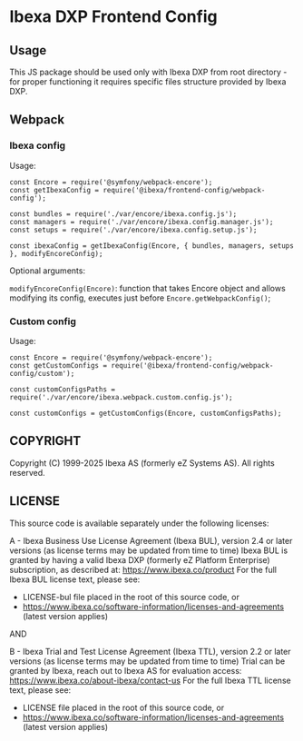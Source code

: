 # Ibexa DXP Frontend Config

## Usage
This JS package should be used only with Ibexa DXP from root directory - for proper functioning it requires specific files structure provided by Ibexa DXP.

## Webpack
### Ibexa config
Usage:
```
const Encore = require('@symfony/webpack-encore');
const getIbexaConfig = require('@ibexa/frontend-config/webpack-config');

const bundles = require('./var/encore/ibexa.config.js');
const managers = require('./var/encore/ibexa.config.manager.js');
const setups = require('./var/encore/ibexa.config.setup.js');

const ibexaConfig = getIbexaConfig(Encore, { bundles, managers, setups }, modifyEncoreConfig);
```
Optional arguments:

`modifyEncoreConfig(Encore)`: function that takes Encore object and allows modifying its config, executes just before `Encore.getWebpackConfig()`;

### Custom config
Usage:
```
const Encore = require('@symfony/webpack-encore');
const getCustomConfigs = require('@ibexa/frontend-config/webpack-config/custom');

const customConfigsPaths = require('./var/encore/ibexa.webpack.custom.config.js');

const customConfigs = getCustomConfigs(Encore, customConfigsPaths);
```

## COPYRIGHT
Copyright (C) 1999-2025 Ibexa AS (formerly eZ Systems AS). All rights reserved.

## LICENSE
This source code is available separately under the following licenses:

A - Ibexa Business Use License Agreement (Ibexa BUL),
version 2.4 or later versions (as license terms may be updated from time to time)
Ibexa BUL is granted by having a valid Ibexa DXP (formerly eZ Platform Enterprise) subscription,
as described at: https://www.ibexa.co/product
For the full Ibexa BUL license text, please see:
- LICENSE-bul file placed in the root of this source code, or
- https://www.ibexa.co/software-information/licenses-and-agreements (latest version applies)

AND

B - Ibexa Trial and Test License Agreement (Ibexa TTL),
version 2.2 or later versions (as license terms may be updated from time to time)
Trial can be granted by Ibexa, reach out to Ibexa AS for evaluation access: https://www.ibexa.co/about-ibexa/contact-us
For the full Ibexa TTL license text, please see:
- LICENSE file placed in the root of this source code, or
- https://www.ibexa.co/software-information/licenses-and-agreements (latest version applies)
